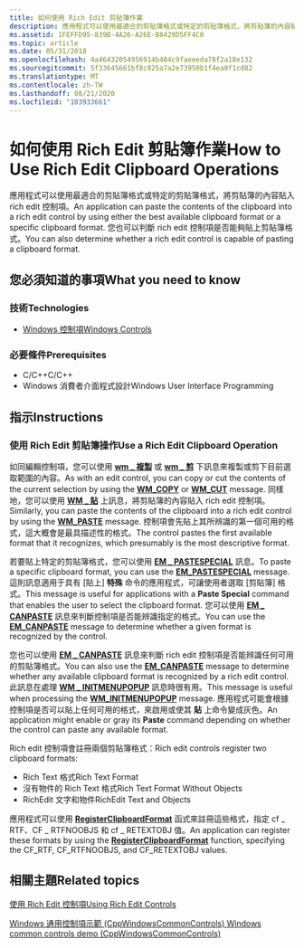 ```yaml
---
title: 如何使用 Rich Edit 剪貼簿作業
description: 應用程式可以使用最適合的剪貼簿格式或特定的剪貼簿格式，將剪貼簿的內容貼入 rich edit 控制項。
ms.assetid: 1FEFFD95-839B-4A26-A26E-B8429D5FF4C0
ms.topic: article
ms.date: 05/31/2018
ms.openlocfilehash: 4a46432054956914b484c9faeeeda78f2a18e132
ms.sourcegitcommit: 5f33645661bf8c825a7a2e73950b1f4ea0f1cd82
ms.translationtype: MT
ms.contentlocale: zh-TW
ms.lasthandoff: 08/21/2020
ms.locfileid: "103933661"
---
```

# <a name="how-to-use-rich-edit-clipboard-operations"></a><span data-ttu-id="65bc7-103">如何使用 Rich Edit 剪貼簿作業</span><span class="sxs-lookup"><span data-stu-id="65bc7-103">How to Use Rich Edit Clipboard Operations</span></span>

<span data-ttu-id="65bc7-104">應用程式可以使用最適合的剪貼簿格式或特定的剪貼簿格式，將剪貼簿的內容貼入 rich edit 控制項。</span><span class="sxs-lookup"><span data-stu-id="65bc7-104">An application can paste the contents of the clipboard into a rich edit control by using either the best available clipboard format or a specific clipboard format.</span></span> <span data-ttu-id="65bc7-105">您也可以判斷 rich edit 控制項是否能夠貼上剪貼簿格式。</span><span class="sxs-lookup"><span data-stu-id="65bc7-105">You can also determine whether a rich edit control is capable of pasting a clipboard format.</span></span>

## <a name="what-you-need-to-know"></a><span data-ttu-id="65bc7-106">您必須知道的事項</span><span class="sxs-lookup"><span data-stu-id="65bc7-106">What you need to know</span></span>

### <a name="technologies"></a><span data-ttu-id="65bc7-107">技術</span><span class="sxs-lookup"><span data-stu-id="65bc7-107">Technologies</span></span>

-   [<span data-ttu-id="65bc7-108">Windows 控制項</span><span class="sxs-lookup"><span data-stu-id="65bc7-108">Windows Controls</span></span>](window-controls.md)

### <a name="prerequisites"></a><span data-ttu-id="65bc7-109">必要條件</span><span class="sxs-lookup"><span data-stu-id="65bc7-109">Prerequisites</span></span>

-   <span data-ttu-id="65bc7-110">C/C++</span><span class="sxs-lookup"><span data-stu-id="65bc7-110">C/C++</span></span>
-   <span data-ttu-id="65bc7-111">Windows 消費者介面程式設計</span><span class="sxs-lookup"><span data-stu-id="65bc7-111">Windows User Interface Programming</span></span>

## <a name="instructions"></a><span data-ttu-id="65bc7-112">指示</span><span class="sxs-lookup"><span data-stu-id="65bc7-112">Instructions</span></span>

### <a name="use-a-rich-edit-clipboard-operation"></a><span data-ttu-id="65bc7-113">使用 Rich Edit 剪貼簿操作</span><span class="sxs-lookup"><span data-stu-id="65bc7-113">Use a Rich Edit Clipboard Operation</span></span>

<span data-ttu-id="65bc7-114">如同編輯控制項，您可以使用 [**wm \_ 複製**](/windows/desktop/dataxchg/wm-copy) 或 [**wm \_ 剪**](/windows/desktop/dataxchg/wm-cut) 下訊息來複製或剪下目前選取範圍的內容。</span><span class="sxs-lookup"><span data-stu-id="65bc7-114">As with an edit control, you can copy or cut the contents of the current selection by using the [**WM\_COPY**](/windows/desktop/dataxchg/wm-copy) or [**WM\_CUT**](/windows/desktop/dataxchg/wm-cut) message.</span></span> <span data-ttu-id="65bc7-115">同樣地，您可以使用 [**WM \_ 貼**](/windows/desktop/dataxchg/wm-paste) 上訊息，將剪貼簿的內容貼入 rich edit 控制項。</span><span class="sxs-lookup"><span data-stu-id="65bc7-115">Similarly, you can paste the contents of the clipboard into a rich edit control by using the [**WM\_PASTE**](/windows/desktop/dataxchg/wm-paste) message.</span></span> <span data-ttu-id="65bc7-116">控制項會先貼上其所辨識的第一個可用的格式，這大概會是最具描述性的格式。</span><span class="sxs-lookup"><span data-stu-id="65bc7-116">The control pastes the first available format that it recognizes, which presumably is the most descriptive format.</span></span>

<span data-ttu-id="65bc7-117">若要貼上特定的剪貼簿格式，您可以使用 [**EM \_ PASTESPECIAL**](em-pastespecial.md) 訊息。</span><span class="sxs-lookup"><span data-stu-id="65bc7-117">To paste a specific clipboard format, you can use the [**EM\_PASTESPECIAL**](em-pastespecial.md) message.</span></span> <span data-ttu-id="65bc7-118">這則訊息適用于具有 [貼上] **特殊** 命令的應用程式，可讓使用者選取 [剪貼簿] 格式。</span><span class="sxs-lookup"><span data-stu-id="65bc7-118">This message is useful for applications with a **Paste Special** command that enables the user to select the clipboard format.</span></span> <span data-ttu-id="65bc7-119">您可以使用 [**EM \_ CANPASTE**](em-canpaste.md) 訊息來判斷控制項是否能辨識指定的格式。</span><span class="sxs-lookup"><span data-stu-id="65bc7-119">You can use the [**EM\_CANPASTE**](em-canpaste.md) message to determine whether a given format is recognized by the control.</span></span>

<span data-ttu-id="65bc7-120">您也可以使用 [**EM \_ CANPASTE**](em-canpaste.md) 訊息來判斷 rich edit 控制項是否能辨識任何可用的剪貼簿格式。</span><span class="sxs-lookup"><span data-stu-id="65bc7-120">You can also use the [**EM\_CANPASTE**](em-canpaste.md) message to determine whether any available clipboard format is recognized by a rich edit control.</span></span> <span data-ttu-id="65bc7-121">此訊息在處理 [**WM \_ INITMENUPOPUP**](/windows/desktop/menurc/wm-initmenupopup) 訊息時很有用。</span><span class="sxs-lookup"><span data-stu-id="65bc7-121">This message is useful when processing the [**WM\_INITMENUPOPUP**](/windows/desktop/menurc/wm-initmenupopup) message.</span></span> <span data-ttu-id="65bc7-122">應用程式可能會根據控制項是否可以貼上任何可用的格式，來啟用或使其 **貼** 上命令變成灰色。</span><span class="sxs-lookup"><span data-stu-id="65bc7-122">An application might enable or gray its **Paste** command depending on whether the control can paste any available format.</span></span>

<span data-ttu-id="65bc7-123">Rich edit 控制項會註冊兩個剪貼簿格式：</span><span class="sxs-lookup"><span data-stu-id="65bc7-123">Rich edit controls register two clipboard formats:</span></span>

-   <span data-ttu-id="65bc7-124">Rich Text 格式</span><span class="sxs-lookup"><span data-stu-id="65bc7-124">Rich Text Format</span></span>
-   <span data-ttu-id="65bc7-125">沒有物件的 Rich Text 格式</span><span class="sxs-lookup"><span data-stu-id="65bc7-125">Rich Text Format Without Objects</span></span>
-   <span data-ttu-id="65bc7-126">RichEdit 文字和物件</span><span class="sxs-lookup"><span data-stu-id="65bc7-126">RichEdit Text and Objects</span></span>

<span data-ttu-id="65bc7-127">應用程式可以使用 [**RegisterClipboardFormat**](/windows/desktop/api/winuser/nf-winuser-registerclipboardformata) 函式來註冊這些格式，指定 cf \_ RTF、CF \_ RTFNOOBJS 和 cf \_ RETEXTOBJ 值。</span><span class="sxs-lookup"><span data-stu-id="65bc7-127">An application can register these formats by using the [**RegisterClipboardFormat**](/windows/desktop/api/winuser/nf-winuser-registerclipboardformata) function, specifying the CF\_RTF, CF\_RTFNOOBJS, and CF\_RETEXTOBJ values.</span></span>

## <a name="related-topics"></a><span data-ttu-id="65bc7-128">相關主題</span><span class="sxs-lookup"><span data-stu-id="65bc7-128">Related topics</span></span>

<dl> <dt>

[<span data-ttu-id="65bc7-129">使用 Rich Edit 控制項</span><span class="sxs-lookup"><span data-stu-id="65bc7-129">Using Rich Edit Controls</span></span>](using-rich-edit-controls.md)
</dt> <dt>

<span data-ttu-id="65bc7-130">[Windows 通用控制項示範 (CppWindowsCommonControls) ](https://github.com/microsoftarchive/msdn-code-gallery-microsoft/tree/master/OneCodeTeam/Windows%20common%20controls%20demo%20(CppWindowsCommonControls)/%5BC++%5D-Windows%20common%20controls%20demo%20(CppWindowsCommonControls)/C++/CppWindowsCommonControls)</span><span class="sxs-lookup"><span data-stu-id="65bc7-130">[Windows common controls demo (CppWindowsCommonControls)](https://github.com/microsoftarchive/msdn-code-gallery-microsoft/tree/master/OneCodeTeam/Windows%20common%20controls%20demo%20(CppWindowsCommonControls)/%5BC++%5D-Windows%20common%20controls%20demo%20(CppWindowsCommonControls)/C++/CppWindowsCommonControls)</span></span>
</dt> </dl>

 

 